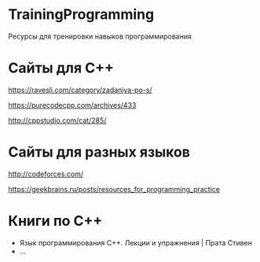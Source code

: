 # TrainingProgramming
Ресурсы для тренировки навыков программирования

# Сайты для C++
https://ravesli.com/category/zadaniya-po-s/

https://purecodecpp.com/archives/433

http://cppstudio.com/cat/285/


# Сайты для разных языков
http://codeforces.com/

https://geekbrains.ru/posts/resources_for_programming_practice

# Книги по C++
- Язык программирования C++. Лекции и упражнения | Прата Стивен
- ...
